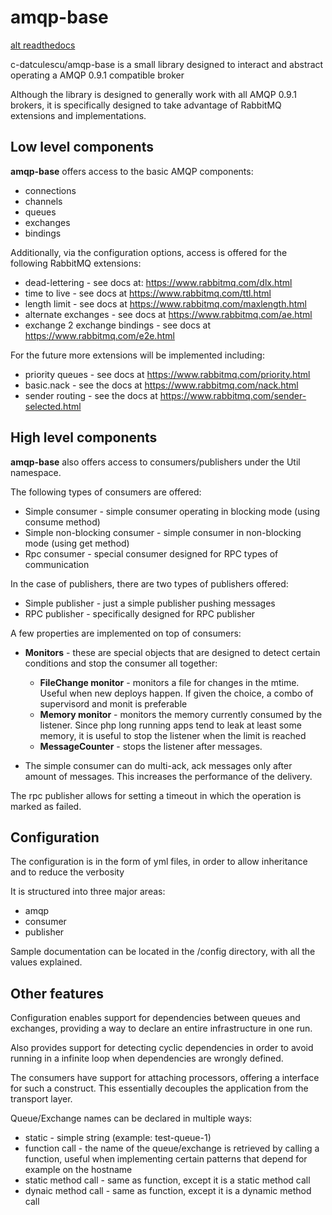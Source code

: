 # amqp-base

[alt readthedocs](https://readthedocs.org/projects/amqp-base/badge/?version=latest)

c-datculescu/amqp-base is a small library designed to interact and abstract operating a AMQP 0.9.1 compatible broker

Although the library is designed to generally work with all AMQP 0.9.1 brokers, it is specifically designed to take
advantage of RabbitMQ extensions and implementations.

## Low level components

**amqp-base** offers access to the basic AMQP components:

* connections
* channels
* queues
* exchanges
* bindings

Additionally, via the configuration options, access is offered for the following RabbitMQ extensions:

* dead-lettering - see docs at: https://www.rabbitmq.com/dlx.html
* time to live - see docs at https://www.rabbitmq.com/ttl.html
* length limit - see docs at https://www.rabbitmq.com/maxlength.html
* alternate exchanges - see docs at https://www.rabbitmq.com/ae.html
* exchange 2 exchange bindings - see docs at https://www.rabbitmq.com/e2e.html

For the future more extensions will be implemented including:

* priority queues - see docs at https://www.rabbitmq.com/priority.html
* basic.nack - see the docs at https://www.rabbitmq.com/nack.html
* sender routing - see the docs at https://www.rabbitmq.com/sender-selected.html

## High level components

**amqp-base** also offers access to consumers/publishers under the Util namespace.

The following types of consumers are offered:

* Simple consumer - simple consumer operating in blocking mode (using consume method)
* Simple non-blocking consumer - simple consumer in non-blocking mode (using get method)
* Rpc consumer - special consumer designed for RPC types of communication

In the case of publishers, there are two types of publishers offered:

* Simple publisher - just a simple publisher pushing messages
* RPC publisher - specifically designed for RPC publisher

A few properties are implemented on top of consumers:

* **Monitors** - these are special objects that are designed to detect certain conditions and stop the consumer all together:
  
  - **FileChange monitor** - monitors a file for changes in the mtime. Useful when new deploys happen. If given the choice, a combo of supervisord and monit is preferable
  - **Memory monitor** - monitors the memory currently consumed by the listener. Since php long running apps tend to leak at least some memory, it is useful to stop the listener when the limit is reached
  - **MessageCounter** - stops the listener after <x> messages.
* The simple consumer can do multi-ack, ack messages only after <x> amount of messages. This increases the performance of the delivery.

The rpc publisher allows for setting a timeout in which the operation is marked as failed.

## Configuration

The configuration is in the form of yml files, in order to allow inheritance and to reduce the verbosity

It is structured into three major areas:

* amqp
* consumer
* publisher

Sample documentation can be located in the /config directory, with all the values explained.

## Other features

Configuration enables support for dependencies between queues and exchanges, providing a way to declare an entire infrastructure in one run.

Also provides support for detecting cyclic dependencies in order to avoid running in a infinite loop when dependencies are wrongly defined.

The consumers have support for attaching processors, offering a interface for such a construct. This essentially decouples the application from the transport layer.

Queue/Exchange names can be declared in multiple ways:

* static - simple string (example: test-queue-1)
* function call - the name of the queue/exchange is retrieved by calling a function, useful when implementing certain patterns that depend for example on the hostname
* static method call - same as function, except it is a static method call
* dynaic method call - same as function, except it is a dynamic method call
